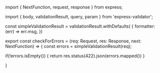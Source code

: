 import { NextFunction, request, response } from express;

import { body, validationResult, query, param } from 'express-validator';


const simpleValidationResult = validationResult.withDefaults(  {
     formatter: (err) => err.msg,
})

export const checkForErrors = (req: Request, res: Response, next: NextFunction) => {
  const errors = simpleValidationResult(req);
  
  if(!errors.isEmpty()) {
     return res.status(422).json(errors.mapped())
  }

}


